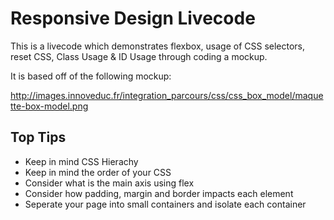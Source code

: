 # Responsive Design Livecode

This is a livecode which demonstrates flexbox, usage of CSS selectors, reset CSS, Class Usage & ID Usage through coding a mockup.

It is based off of the following mockup:

http://images.innoveduc.fr/integration_parcours/css/css_box_model/maquette-box-model.png


## Top Tips

- Keep in mind CSS Hierachy
- Keep in mind the order of your CSS
- Consider what is the main axis using flex
- Consider how padding, margin and border impacts each element
- Seperate your page into small containers and isolate each container
